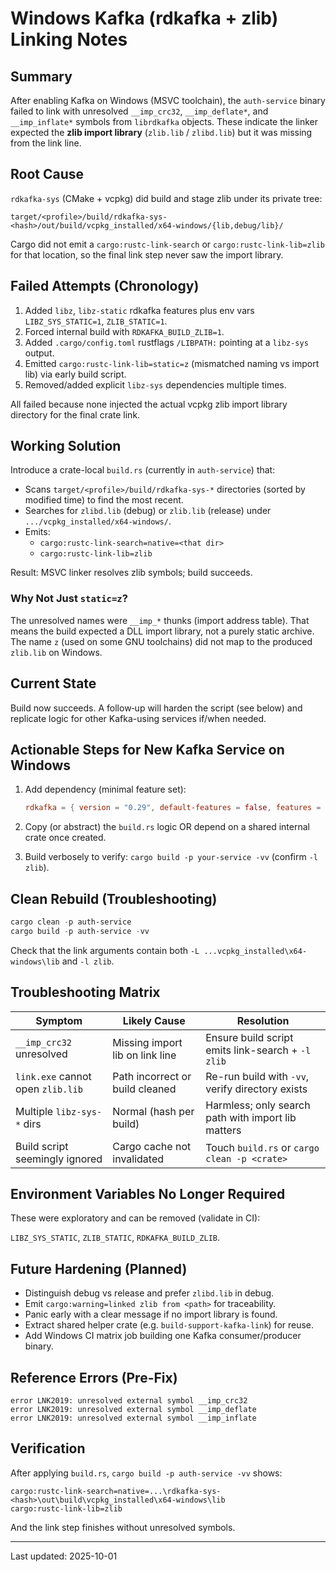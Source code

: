 # Windows Kafka (rdkafka + zlib) Linking Notes

## Summary

After enabling Kafka on Windows (MSVC toolchain), the `auth-service` binary failed to link with unresolved `__imp_crc32`, `__imp_deflate*`, and `__imp_inflate*` symbols from `librdkafka` objects. These indicate the linker expected the **zlib import library** (`zlib.lib` / `zlibd.lib`) but it was missing from the link line.

## Root Cause

`rdkafka-sys` (CMake + vcpkg) did build and stage zlib under its private tree:

```text
target/<profile>/build/rdkafka-sys-<hash>/out/build/vcpkg_installed/x64-windows/{lib,debug/lib}/
```

Cargo did not emit a `cargo:rustc-link-search` or `cargo:rustc-link-lib=zlib` for that location, so the final link step never saw the import library.

## Failed Attempts (Chronology)

1. Added `libz`, `libz-static` rdkafka features plus env vars `LIBZ_SYS_STATIC=1`, `ZLIB_STATIC=1`.
2. Forced internal build with `RDKAFKA_BUILD_ZLIB=1`.
3. Added `.cargo/config.toml` rustflags `/LIBPATH:` pointing at a `libz-sys` output.
4. Emitted `cargo:rustc-link-lib=static=z` (mismatched naming vs import lib) via early build script.
5. Removed/added explicit `libz-sys` dependencies multiple times.

All failed because none injected the actual vcpkg zlib import library directory for the final crate link.

## Working Solution

Introduce a crate-local `build.rs` (currently in `auth-service`) that:

- Scans `target/<profile>/build/rdkafka-sys-*` directories (sorted by modified time) to find the most recent.
- Searches for `zlibd.lib` (debug) or `zlib.lib` (release) under `.../vcpkg_installed/x64-windows/`.
- Emits:
  - `cargo:rustc-link-search=native=<that dir>`
  - `cargo:rustc-link-lib=zlib`

Result: MSVC linker resolves zlib symbols; build succeeds.

### Why Not Just `static=z`?

The unresolved names were `__imp_*` thunks (import address table). That means the build expected a DLL import library, not a purely static archive. The name `z` (used on some GNU toolchains) did not map to the produced `zlib.lib` on Windows.

## Current State

Build now succeeds. A follow‑up will harden the script (see below) and replicate logic for other Kafka-using services if/when needed.

## Actionable Steps for New Kafka Service on Windows

1. Add dependency (minimal feature set):

   ```toml
   rdkafka = { version = "0.29", default-features = false, features = ["cmake-build", "tokio", "libz", "libz-static"] }
   ```

2. Copy (or abstract) the `build.rs` logic OR depend on a shared internal crate once created.
3. Build verbosely to verify: `cargo build -p your-service -vv` (confirm `-l zlib`).

## Clean Rebuild (Troubleshooting)

```powershell
cargo clean -p auth-service
cargo build -p auth-service -vv
```

Check that the link arguments contain both `-L ...vcpkg_installed\x64-windows\lib` and `-l zlib`.

## Troubleshooting Matrix

| Symptom | Likely Cause | Resolution |
|---------|--------------|-----------|
| `__imp_crc32` unresolved | Missing import lib on link line | Ensure build script emits link-search + `-l zlib` |
| `link.exe` cannot open `zlib.lib` | Path incorrect or build cleaned | Re-run build with `-vv`, verify directory exists |
| Multiple `libz-sys-*` dirs | Normal (hash per build) | Harmless; only search path with import lib matters |
| Build script seemingly ignored | Cargo cache not invalidated | Touch `build.rs` or `cargo clean -p <crate>` |

## Environment Variables No Longer Required

These were exploratory and can be removed (validate in CI):

`LIBZ_SYS_STATIC`, `ZLIB_STATIC`, `RDKAFKA_BUILD_ZLIB`.

## Future Hardening (Planned)

- Distinguish debug vs release and prefer `zlibd.lib` in debug.
- Emit `cargo:warning=linked zlib from <path>` for traceability.
- Panic early with a clear message if no import library is found.
- Extract shared helper crate (e.g. `build-support-kafka-link`) for reuse.
- Add Windows CI matrix job building one Kafka consumer/producer binary.

## Reference Errors (Pre-Fix)

```text
error LNK2019: unresolved external symbol __imp_crc32
error LNK2019: unresolved external symbol __imp_deflate
error LNK2019: unresolved external symbol __imp_inflate
```

## Verification

After applying `build.rs`, `cargo build -p auth-service -vv` shows:

```text
cargo:rustc-link-search=native=...\rdkafka-sys-<hash>\out\build\vcpkg_installed\x64-windows\lib
cargo:rustc-link-lib=zlib
```

And the link step finishes without unresolved symbols.

---

Last updated: 2025-10-01

